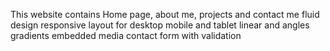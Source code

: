This website contains
Home page, about me, projects and contact me
fluid design
responsive layout for desktop mobile and tablet
linear and angles gradients 
embedded media 
contact form with validation 
